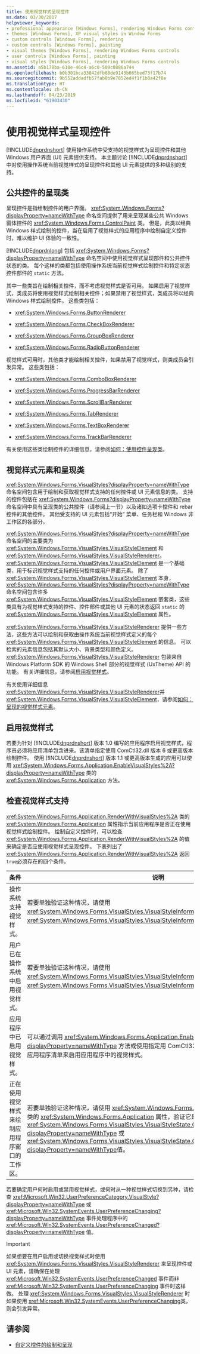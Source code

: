 ```yaml
---
title: 使用视觉样式呈现控件
ms.date: 03/30/2017
helpviewer_keywords:
- professional appearance [Windows Forms], rendering Windows Forms controls
- themes [Windows Forms], XP visual styles in Window Forms
- custom controls [Windows Forms], rendering
- custom controls [Windows Forms], painting
- visual themes [Windows Forms], rendering Windows Forms controls
- user controls [Windows Forms], painting
- visual styles [Windows Forms], rendering Windows Forms controls
ms.assetid: a5b178ba-610e-46c4-a6c0-509c0886a744
ms.openlocfilehash: b0b301bca33842dfb68de9143b665bed73f17b74
ms.sourcegitcommit: 9b552addadfb57fab0b9e7852ed4f1f1b8a42f8e
ms.translationtype: HT
ms.contentlocale: zh-CN
ms.lasthandoff: 04/23/2019
ms.locfileid: "61903430"
---
```

# <a name="rendering-controls-with-visual-styles"></a>使用视觉样式呈现控件
[!INCLUDE[dnprdnshort](../../../../includes/dnprdnshort-md.md)] 使用操作系统中受支持的视觉样式为呈现控件和其他 Windows 用户界面 (UI) 元素提供支持。 本主题讨论 [!INCLUDE[dnprdnshort](../../../../includes/dnprdnshort-md.md)] 中对使用操作系统当前视觉样式的呈现控件和其他 UI 元素提供的多种级别的支持。  
  
## <a name="rendering-classes-for-common-controls"></a>公共控件的呈现类  
 呈现控件是指绘制控件的用户界面。 <xref:System.Windows.Forms?displayProperty=nameWithType> 命名空间提供了用来呈现某些公共 Windows 窗体控件的 <xref:System.Windows.Forms.ControlPaint> 类。 但是，此类以经典 Windows 样式绘制的控件，当在启用了视觉样式的应用程序中绘制自定义控件时，难以维护 UI 体验的一致性。  
  
 [!INCLUDE[dnprdnlong](../../../../includes/dnprdnlong-md.md)] 包括 <xref:System.Windows.Forms?displayProperty=nameWithType> 命名空间中使用视觉样式呈现部件和公共控件状态的类。 每个这样的类都包括使用操作系统当前视觉样式绘制控件和特定状态控件部件的 `static` 方法。  
  
 其中一些类旨在绘制相关控件，而不考虑视觉样式是否可用。 如果启用了视觉样式，类成员将使用视觉样式绘制相关控件；如果禁用了视觉样式，类成员将以经典 Windows 样式绘制控件。 这些类包括：  
  
- <xref:System.Windows.Forms.ButtonRenderer>  
  
- <xref:System.Windows.Forms.CheckBoxRenderer>  
  
- <xref:System.Windows.Forms.GroupBoxRenderer>  
  
- <xref:System.Windows.Forms.RadioButtonRenderer>  
  
 视觉样式可用时，其他类才能绘制相关控件，如果禁用了视觉样式，则类成员会引发异常。 这些类包括：  
  
- <xref:System.Windows.Forms.ComboBoxRenderer>  
  
- <xref:System.Windows.Forms.ProgressBarRenderer>  
  
- <xref:System.Windows.Forms.ScrollBarRenderer>  
  
- <xref:System.Windows.Forms.TabRenderer>  
  
- <xref:System.Windows.Forms.TextBoxRenderer>  
  
- <xref:System.Windows.Forms.TrackBarRenderer>  
  
 有关使用这些类绘制控件的详细信息，请参阅[如何：使用控件呈现类](how-to-use-a-control-rendering-class.md)。  
  
## <a name="visual-style-element-and-rendering-classes"></a>视觉样式元素和呈现类  
 <xref:System.Windows.Forms.VisualStyles?displayProperty=nameWithType> 命名空间包含用于绘制和获取视觉样式支持的任何控件或 UI 元素信息的类。 支持的控件包括在 <xref:System.Windows.Forms?displayProperty=nameWithType> 命名空间中具有呈现类的公共控件（请参阅上一节）以及诸如选项卡控件和 rebar 控件的其他控件。 其他受支持的 UI 元素包括“开始”  菜单、任务栏和 Windows 非工作区的各部分。  
  
 <xref:System.Windows.Forms.VisualStyles?displayProperty=nameWithType> 命名空间的主要类为 <xref:System.Windows.Forms.VisualStyles.VisualStyleElement> 和 <xref:System.Windows.Forms.VisualStyles.VisualStyleRenderer>。 <xref:System.Windows.Forms.VisualStyles.VisualStyleElement> 是一个基础类，用于标识视觉样式支持的任何控件或用户界面元素。 除了 <xref:System.Windows.Forms.VisualStyles.VisualStyleElement> 本身， <xref:System.Windows.Forms.VisualStyles?displayProperty=nameWithType> 命名空间包含许多 <xref:System.Windows.Forms.VisualStyles.VisualStyleElement> 嵌套类，这些类具有为视觉样式支持的控件、控件部件或其他 UI 元素的状态返回 `static` 的 <xref:System.Windows.Forms.VisualStyles.VisualStyleElement> 属性。  
  
 <xref:System.Windows.Forms.VisualStyles.VisualStyleRenderer> 提供一些方法，这些方法可以绘制和获取由操作系统当前视觉样式定义的每个 <xref:System.Windows.Forms.VisualStyles.VisualStyleElement> 的信息。 可以检索的元素信息包括其默认大小、背景类型和颜色定义。 <xref:System.Windows.Forms.VisualStyles.VisualStyleRenderer> 包装来自 Windows Platform SDK 的 Windows Shell 部分的视觉样式 (UxTheme) API 的功能。 有关详细信息，请参阅[启用视觉样式](/windows/desktop/controls/cookbook-overview)。  
  
 有关使用详细信息<xref:System.Windows.Forms.VisualStyles.VisualStyleRenderer>并<xref:System.Windows.Forms.VisualStyles.VisualStyleElement>，请参阅[如何：呈现的视觉样式元素](how-to-render-a-visual-style-element.md)。  
  
## <a name="enabling-visual-styles"></a>启用视觉样式  
 若要为针对 [!INCLUDE[dnprdnshort](../../../../includes/dnprdnshort-md.md)] 版本 1.0 编写的应用程序启用视觉样式，程序员必须将应用清单包含进来。该清单指定使用 ComCtl32.dll 版本 6 或更高版本绘制控件。 使用 [!INCLUDE[dnprdnshort](../../../../includes/dnprdnshort-md.md)] 版本 1.1 或更高版本生成的应用可以使用 <xref:System.Windows.Forms.Application.EnableVisualStyles%2A?displayProperty=nameWithType> 类的 <xref:System.Windows.Forms.Application> 方法。  
  
## <a name="checking-for-visual-styles-support"></a>检查视觉样式支持  
 <xref:System.Windows.Forms.Application.RenderWithVisualStyles%2A> 类的 <xref:System.Windows.Forms.Application> 属性指示当前应用程序是否正在使用视觉样式绘制控件。 绘制自定义控件时，可以检查 <xref:System.Windows.Forms.Application.RenderWithVisualStyles%2A> 的值来确定是否应使用视觉样式呈现控件。 下表列出了 <xref:System.Windows.Forms.Application.RenderWithVisualStyles%2A> 返回 `true`必须存在的四个条件。  
  
|条件|说明|  
|---------------|-----------|  
|操作系统支持视觉样式。|若要单独验证这种情况，请使用 <xref:System.Windows.Forms.VisualStyles.VisualStyleInformation.IsSupportedByOS%2A> 类的 <xref:System.Windows.Forms.VisualStyles.VisualStyleInformation> 属性。|  
|用户已在操作系统中启用视觉样式。|若要单独验证这种情况，请使用 <xref:System.Windows.Forms.VisualStyles.VisualStyleInformation.IsEnabledByUser%2A> 类的 <xref:System.Windows.Forms.VisualStyles.VisualStyleInformation> 属性。|  
|应用程序中已启用视觉样式。|可以通过调用 <xref:System.Windows.Forms.Application.EnableVisualStyles%2A?displayProperty=nameWithType> 方法或使用指定用 ComCtl32.dll 版本 6 或更高版本绘制控件的应用程序清单来启用应用程序中的视觉样式。|  
|正在使用视觉样式来绘制应用程序窗口的工作区。|若要单独验证这种情况，请使用 <xref:System.Windows.Forms.Application.VisualStyleState%2A> 类的 <xref:System.Windows.Forms.Application> 属性，验证它是否具有 <xref:System.Windows.Forms.VisualStyles.VisualStyleState.ClientAreaEnabled?displayProperty=nameWithType> 或 <xref:System.Windows.Forms.VisualStyles.VisualStyleState.ClientAndNonClientAreasEnabled?displayProperty=nameWithType>值。|  
  
 若要确定用户何时启用或禁用视觉样式，或何时从一种视觉样式切换到另种，请检查 <xref:Microsoft.Win32.UserPreferenceCategory.VisualStyle?displayProperty=nameWithType> 或 <xref:Microsoft.Win32.SystemEvents.UserPreferenceChanging?displayProperty=nameWithType> 事件处理程序中的 <xref:Microsoft.Win32.SystemEvents.UserPreferenceChanged?displayProperty=nameWithType> 值。  
  
> [!IMPORTANT]
>  如果想要在用户启用或切换视觉样式时使用 <xref:System.Windows.Forms.VisualStyles.VisualStyleRenderer> 来呈现控件或 UI 元素，请确保在处理 <xref:Microsoft.Win32.SystemEvents.UserPreferenceChanged> 事件而非 <xref:Microsoft.Win32.SystemEvents.UserPreferenceChanging> 事件时这样做。 处理 <xref:System.Windows.Forms.VisualStyles.VisualStyleRenderer> 时如果使用 <xref:Microsoft.Win32.SystemEvents.UserPreferenceChanging>类，则会引发异常。  
  
## <a name="see-also"></a>请参阅

- [自定义控件的绘制和呈现](custom-control-painting-and-rendering.md)
